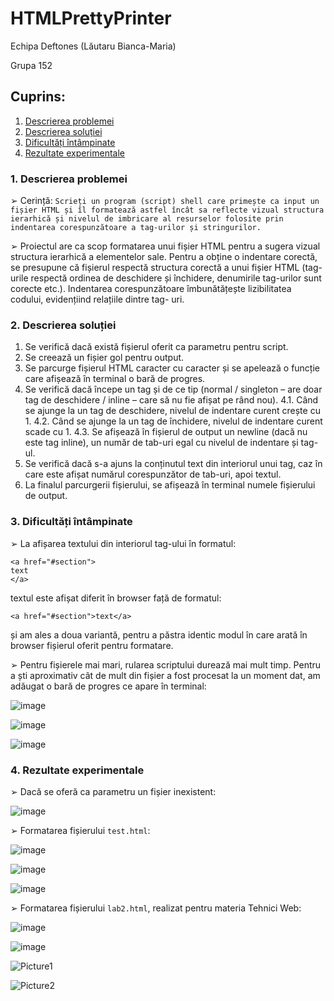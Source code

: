 # HTMLPrettyPrinter

Echipa Deftones (Lăutaru Bianca-Maria)

Grupa 152

## Cuprins:

1. [Descrierea problemei](#1-descrierea-problemei)
2. [Descrierea soluției](#2-descrierea-soluției) 
3. [Dificultăți întâmpinate](#3-dificultăți-întâmpinate)
4. [Rezultate experimentale](#4-rezultate-experimentale)

### 1. Descrierea problemei

➢ Cerință: `Scrieți un program (script) shell care primește ca input un fișier HTML și îl
formatează astfel încât sa reflecte vizual structura ierarhică și nivelul de imbricare
al resurselor folosite prin indentarea corespunzătoare a tag-urilor și stringurilor.`

➢ Proiectul are ca scop formatarea unui fișier HTML pentru a sugera vizual structura
ierarhică a elementelor sale. Pentru a obține o indentare corectă, se presupune că
fișierul respectă structura corectă a unui fișier HTML (tag-urile respectă ordinea de
deschidere și închidere, denumirile tag-urilor sunt corecte etc.). Indentarea
corespunzătoare îmbunătățește lizibilitatea codului, evidențiind relațiile dintre tag-
uri.

### 2. Descrierea soluției

1. Se verifică dacă există fișierul oferit ca parametru pentru script.
2. Se creează un fișier gol pentru output.
3. Se parcurge fișierul HTML caracter cu caracter și se apelează o funcție care afișează
    în terminal o bară de progres.
4. Se verifică dacă începe un tag și de ce tip (normal / singleton – are doar tag de
    deschidere / inline – care să nu fie afișat pe rând nou).
    4.1. Când se ajunge la un tag de deschidere, nivelul de indentare curent crește cu 1.
    4.2. Când se ajunge la un tag de închidere, nivelul de indentare curent scade cu 1.
    4.3. Se afișează în fișierul de output un newline (dacă nu este tag inline), un număr
       de tab-uri egal cu nivelul de indentare și tag-ul.
5. Se verifică dacă s-a ajuns la conținutul text din interiorul unui tag, caz în care este
    afișat numărul corespunzător de tab-uri, apoi textul.
6. La finalul parcurgerii fișierului, se afișează în terminal numele fișierului de output.

### 3. Dificultăți întâmpinate

➢ La afișarea textului din interiorul tag-ului <a> în formatul:

```
<a href="#section">
text
</a>
```

textul este afișat diferit în browser față de formatul:

```
<a href="#section">text</a>
```

și am ales a doua variantă, pentru a păstra identic modul în care arată în browser
fișierul oferit pentru formatare.

➢ Pentru fișierele mai mari, rularea scriptului durează mai mult timp. Pentru a ști
aproximativ cât de mult din fișier a fost procesat la un moment dat, am adăugat o bară
de progres ce apare în terminal:

![image](https://github.com/user-attachments/assets/01507dc9-e772-4642-884e-c99fdc21b051)

![image](https://github.com/user-attachments/assets/c9835b94-1971-4f20-8e13-034c10aa1356)

![image](https://github.com/user-attachments/assets/8ef4b71a-791c-47e6-85f9-c22691b2ee74)


### 4. Rezultate experimentale

➢ Dacă se oferă ca parametru un fișier inexistent:

![image](https://github.com/user-attachments/assets/1dd27077-0a1a-4be2-9de9-4d906c6dd919)

➢ Formatarea fișierului `test.html`:

![image](https://github.com/user-attachments/assets/e2a9db4d-ac5b-45f1-a18e-c8a859a1acd8)

![image](https://github.com/user-attachments/assets/9e61c069-7bec-4741-a7be-44853bc29040)

![image](https://github.com/user-attachments/assets/7cdaa506-dc86-4adf-af4f-e4dd1e004825)


➢ Formatarea fișierului `lab2.html`, realizat pentru materia Tehnici Web:

![image](https://github.com/user-attachments/assets/410963bd-35e6-4398-92b3-56a92a20649b)

![image](https://github.com/user-attachments/assets/c0e4bc25-abb6-4e50-95d8-302074c4000d)

![Picture1](https://github.com/user-attachments/assets/2260980f-6e63-4ba6-8065-eb4f95b8c4a4)

![Picture2](https://github.com/user-attachments/assets/84d3a6d9-fb6e-4bd6-b3d0-11d1aecf98e8)

